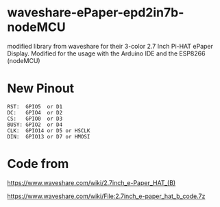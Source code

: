 # waveshare-ePaper-epd2in7b-nodeMCU
modified library from waveshare for their 3-color 2.7 Inch Pi-HAT ePaper Display. Modified for the usage with the Arduino IDE and the ESP8266 (nodeMCU)

# New Pinout

```
RST:  GPIO5  or D1
DC:   GPIO4  or D2
CS:   GPIO0  or D3
BUSY: GPIO2  or D4
CLK:  GPIO14 or D5 or HSCLK
DIN:  GPIO13 or D7 or HMOSI
```

# Code from

https://www.waveshare.com/wiki/2.7inch_e-Paper_HAT_(B)

https://www.waveshare.com/wiki/File:2.7inch_e-paper_hat_b_code.7z
